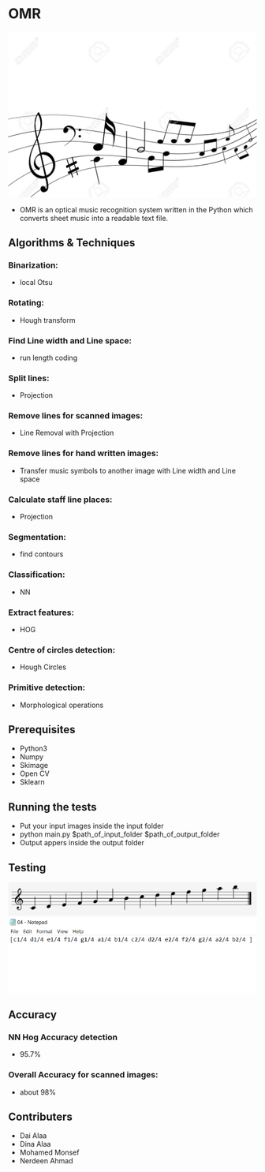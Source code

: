 # OMR
![Music Symbols](/images/cover.jpg)
* OMR is an optical music recognition system written in the Python which converts sheet music into a readable text file.

## Algorithms & Techniques
### Binarization:
* local Otsu
### Rotating:
* Hough transform
### Find Line width and Line space:
* run length coding
### Split lines:
* Projection
### Remove lines for scanned images:
* Line Removal with Projection
### Remove lines for hand written images:
* Transfer music symbols to another image with Line width and Line space
### Calculate staff line places:
* Projection
### Segmentation:
* find contours
### Classification:
* NN
### Extract features:
* HOG
### Centre of circles detection:
* Hough Circles
### Primitive detection:
* Morphological operations


## Prerequisites
* Python3
* Numpy
* Skimage
* Open CV
* Sklearn

## Running the tests
* Put your input images inside the input folder
* python main.py $path_of_input_folder $path_of_output_folder
* Output appers inside the output folder

## Testing
![Input Image](/images/04.png)
![Output](/images/output4.png)

## Accuracy
### NN Hog Accuracy detection
* 95.7%
### Overall Accuracy for scanned images:
* about 98%

## Contributers
* Dai Alaa
* Dina Alaa
* Mohamed Monsef
* Nerdeen Ahmad